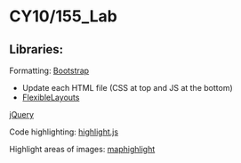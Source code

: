 # CY10/155_Lab
## Libraries:

Formatting: [Bootstrap](https://getbootstrap.com/docs/5.2/getting-started/download/)
- Update each HTML file (CSS at top and JS at the bottom)
- [FlexibleLayouts](https://css-tricks.com/snippets/css/a-guide-to-flexbox/#flexbox-background)

[jQuery](https://learn.jquery.com/)

Code highlighting: [highlight.js](https://highlightjs.org/)

Highlight areas of images: [maphighlight](https://projects.davidlynch.org/maphilight/docs/)
